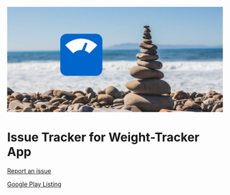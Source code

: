 ![image](https://github.com/tonydiep/weight-tracker-support/blob/master/images/weight_image.jpg)

# Issue Tracker for Weight-Tracker App

[Report an issue](https://github.com/tonydiep/weight-tracker-support/issues)

[Google Play Listing](https://play.google.com/store/apps/details?id=com.tonydiep.weight_release)

